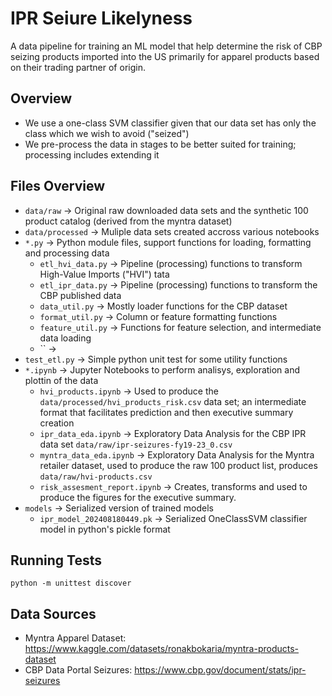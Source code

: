 # IPR Seiure Likelyness

A data pipeline for training an ML model that help determine the risk of CBP seizing products imported into the US primarily for apparel products based on their trading partner of origin.

## Overview 

  * We use a one-class SVM classifier given that our data set has only the class which we wish to avoid ("seized")
  * We pre-process the data in stages to be better suited for training; processing includes extending it

## Files Overview

  * `data/raw` -> Original raw downloaded data sets and the synthetic 100 product catalog (derived from the myntra dataset)
  * `data/processed` -> Muliple data sets created accross various notebooks
  * `*.py` -> Python module files, support functions for loading, formatting and processing data
    * `etl_hvi_data.py` -> Pipeline (processing) functions to transform High-Value Imports ("HVI") tata
    * `etl_ipr_data.py` -> Pipeline (processing) functions to transform the CBP published data
    * `data_util.py` -> Mostly loader functions for the CBP dataset
    * `format_util.py` -> Column or feature formatting functions
    * `feature_util.py` -> Functions for feature selection, and intermediate data loading
    * `` -> 
  * `test_etl.py` -> Simple python unit test for some utility functions
  * `*.ipynb` -> Jupyter Notebooks to perform analisys, exploration and plottin of the data
    * `hvi_products.ipynb` -> Used to produce the `data/processed/hvi_products_risk.csv` data set; an intermediate format that facilitates prediction and then executive summary creation
    * `ipr_data_eda.ipynb` -> Exploratory Data Analysis for the CBP IPR data set `data/raw/ipr-seizures-fy19-23_0.csv`
    * `myntra_data_eda.ipynb` -> Exploratory Data Analysis for the Myntra retailer dataset, used to produce the raw 100 product list, produces `data/raw/hvi-products.csv`
    * `risk_assesment_report.ipynb` -> Creates, transforms and used to produce the figures for the executive summary.
  * `models` -> Serialized version of trained models
    * `ipr_model_202408180449.pk` -> Serialized OneClassSVM classifier model in python's pickle format

## Running Tests

```shell
python -m unittest discover
```

## Data Sources

  * Myntra Apparel Dataset: https://www.kaggle.com/datasets/ronakbokaria/myntra-products-dataset
  * CBP Data Portal Seizures: https://www.cbp.gov/document/stats/ipr-seizures
